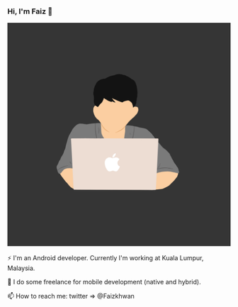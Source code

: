 ### Hi, I'm Faiz 👋

![me](image/Faiz.png)

⚡ I'm an Android developer. Currently I'm working at Kuala Lumpur, Malaysia.

📱 I do some freelance for mobile development (native and hybrid).

📫 How to reach me: twitter => @Faizkhwan